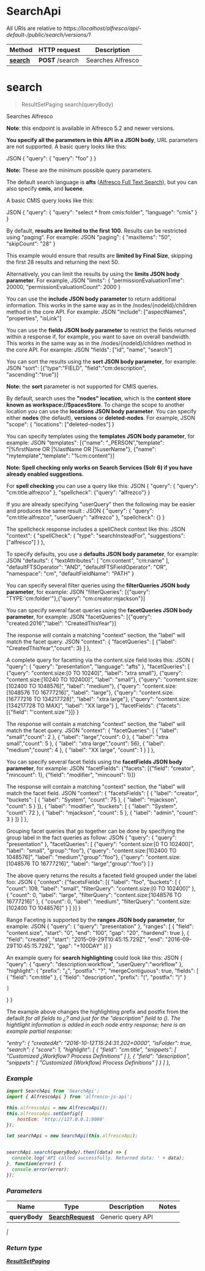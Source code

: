 # SearchApi

All URIs are relative to *https://localhost/alfresco/api/-default-/public/search/versions/1*

Method | HTTP request | Description
------------- | ------------- | -------------
[**search**](SearchApi.md#search) | **POST** /search | Searches Alfresco


<a name="search"></a>
# **search**
> ResultSetPaging search(queryBody)

Searches Alfresco

**Note**: this endpoint is available in Alfresco 5.2 and newer versions.

**You specify all the parameters in this API in a JSON body**, URL parameters are not supported.
A basic query looks like this:

JSON
{
  \"query\": {
    \"query\": \"foo\"
  }
}


**Note:** These are the minimum possible query parameters.

The default search language is **afts** ([Alfresco Full Text Search](http://docs.alfresco.com/5.1/concepts/rm-searchsyntax-intro.html)), but you can also specify **cmis**, and **lucene**.

A basic CMIS query looks like this:

JSON
{
  \"query\": {
    \"query\": \"select * from cmis:folder\",
    \"language\": \"cmis\"
  }
}


By default, **results are limited to the first 100.**
Results can be restricted using \"paging\". For example:
JSON
\"paging\": {
  \"maxItems\": \"50\",
  \"skipCount\": \"28\"
}

This example would ensure that results are **limited by Final Size**,
skipping the first 28 results and returning the next 50.

Alternatively, you can limit the results by using the **limits JSON body parameter**. For example,
JSON
\"limits\": {
  \"permissionEvaluationTime\": 20000,
  \"permissionEvaluationCount\": 2000
}


You can use the **include JSON body parameter** to return additional information.
This works in the same way as in the /nodes/{nodeId}/children method in the core API. For example:
JSON
\"include\": [\"aspectNames\", \"properties\", \"isLink\"]


You can use the **fields JSON body parameter** to restrict the fields returned within a response if, for example, you want to save on overall bandwidth.
This works in the same way as in the /nodes/{nodeId}/children method in the core API. For example:
JSON
\"fields\": [\"id\", \"name\", \"search\"]


You can sort the results using the **sort JSON body parameter**, for example:
JSON
\"sort\": [{\"type\":\"FIELD\", \"field\":\"cm:description\", \"ascending\":\"true\"}]

**Note:** the **sort** parameter is not supported for CMIS queries.

By default, search uses the **\"nodes\" location**, which is the **content store known as workspace://SpacesStore**.
To change the scope to another location you can use the **locations JSON body parameter**. You can specify either **nodes** (the default), **versions** or **deleted-nodes**.  For example,
JSON
\"scope\": {
    \"locations\": [\"deleted-nodes\"]
}

You can specify templates using the **templates JSON body parameter**, for example:
JSON
\"templates\": [{\"name\": \"_PERSON\",\"template\": \"|%firstName OR |%lastName OR |%userName\"},
              {\"name\": \"mytemplate\",\"template\": \"%cm:content\"}]


**Note: Spell checking only works on Search Services (Solr 6) if you have already enabled suggestions.**

For **spell checking** you can use a query like this:
JSON
{
  \"query\": {
    \"query\": \"cm:title:alfrezco\"
  },
  \"spellcheck\": {\"query\": \"alfrezco\"}
}


If you are already specifying \"userQuery\" then the following may be easier
and produces the same result :
JSON
{
  \"query\": {
    \"query\": \"cm:title:alfrezco\",
    \"userQuery\": \"alfrezco\"
  },
  \"spellcheck\": {}
}


The spellcheck response includes a spellCheck context like this:
JSON
\"context\": {
  \"spellCheck\": {
    \"type\": \"searchInsteadFor\",
    \"suggestions\": [\"alfresco\"]
  }
},


To specify defaults, you  use a **defaults JSON body parameter**, for example:
JSON
\"defaults\": {
  \"textAttributes\": [
    \"cm:content\", \"cm:name\"
  ],
  \"defaultFTSOperator\": \"AND\",
  \"defaultFTSFieldOperator\": \"OR\",
  \"namespace\": \"cm\",
  \"defaultFieldName\": \"PATH\"
}


You can specify several filter queries using the **filterQueries JSON body parameter**, for example:
JSON
\"filterQueries\": [{\"query\": \"TYPE:'cm:folder'\"},{\"query\": \"cm:creator:mjackson\"}]


You can specify several facet queries using the **facetQueries JSON body parameter**, for example:
JSON
\"facetQueries\": [{\"query\": \"created:2016\",\"label\": \"CreatedThisYear\"}]

The response will contain a matching \"context\" section, the \"label\" will match the facet query.
JSON
\"context\": {
  \"facetQueries\": [
    {\"label\": \"CreatedThisYear\",\"count\": 3}
  ]
},


A complete query for facetting via the content.size field looks this:
JSON
{
  \"query\": {
    \"query\": \"presentation\",
    \"language\": \"afts\"
  },
    \"facetQueries\": [
        {\"query\": \"content.size:[0 TO 10240]\", \"label\": \"xtra small\"},
        {\"query\": \"content.size:[10240 TO 102400]\", \"label\": \"small\"},
        {\"query\": \"content.size:[102400 TO 1048576]\", \"label\": \"medium\"},
        {\"query\": \"content.size:[1048576 TO 16777216]\", \"label\": \"large\"},
        {\"query\": \"content.size:[16777216 TO 134217728]\", \"label\": \"xtra large\"},
        {\"query\": \"content.size:[134217728 TO MAX]\", \"label\": \"XX large\"}
  ],
    \"facetFields\": {\"facets\": [{\"field\": \"'content.size'\"}]}
}


The response will contain a matching \"context\" section, the \"label\" will match the facet query.
JSON
\"context\": {
  \"facetQueries\": [
    { \"label\": \"small\",\"count\": 2 },
    { \"label\": \"large\",\"count\": 0 },
    { \"label\": \"xtra small\",\"count\": 5 },
    { \"label\": \"xtra large\",\"count\": 56},
    { \"label\": \"medium\",\"count\": 4 },
    { \"label\": \"XX large\", \"count\": 1 }
  ]
},


You can specify several facet fields using the **facetFields JSON body parameter**, for example:
JSON
\"facetFields\": {\"facets\": [{\"field\": \"creator\", \"mincount\": 1}, {\"field\": \"modifier\", \"mincount\": 1}]}

The response will contain a matching \"context\" section, the \"label\" will match the facet field.
JSON
\"context\": {
   \"facetsFields\": [
     {  \"label\": \"creator\",
        \"buckets\": [
          { \"label\": \"System\", \"count\": 75 },
          { \"label\": \"mjackson\", \"count\": 5 }
        ]},
     {  \"label\": \"modifier\",
        \"buckets\": [
          { \"label\": \"System\", \"count\": 72 },
          { \"label\": \"mjackson\", \"count\": 5 },
          { \"label\": \"admin\", \"count\": 3 }
        ]}
   ]
},


Grouping facet queries that go together can be done by specifying the group label in the fact queries as follow:
JSON
    {
        \"query\": {
            \"query\": \"presentation\"
        },
        \"facetQueries\": [
            {\"query\": \"content.size:[0 TO 102400]\", \"label\": \"small\", \"group\":\"foo\"},
            {\"query\": \"content.size:[102400 TO 1048576]\", \"label\": \"medium\",\"group\":\"foo\"},
            {\"query\": \"content.size:[1048576 TO 16777216]\", \"label\": \"large\",\"group\":\"foo\"}
        ]
    }

The above query returns the results a faceted field grouped under the label foo:
JSON
{
    \"context\": {\"facetsFields\": [{
        \"label\": \"foo\",
        \"buckets\": [
            {
                \"count\": 109,
                \"label\": \"small\",
                \"filterQuery\": \"content.size:[0 TO 102400]\"
            },
            {
                \"count\": 0,
                \"label\": \"large\",
                \"filterQuery\": \"content.size:[1048576 TO 16777216]\"
            },
            {
                \"count\": 0,
                \"label\": \"medium\",
                \"filterQuery\": \"content.size:[102400 TO 1048576]\"
            }
        ]
    }]
}

Range Faceting is supported by the **ranges JSON body parameter**, for example:
JSON
    {
        \"query\": {
            \"query\": \"presentation\"
        },
        \"ranges\": [
        {
            \"field\": \"content.size\",
             \"start\": \"0\",
             \"end\": \"100\",
             \"gap\": \"20\",
             \"hardend\": true
        },
        {
            \"field\": \"created\",
            \"start\": \"2015-09-29T10:45:15.729Z\",
            \"end\": \"2016-09-29T10:45:15.729Z\",
            \"gap\": \"+100DAY\"
        }]
    }

An example query for **search highlighting** could look like this:
JSON
{
  \"query\": {
    \"query\": \"description:workflow\",
    \"userQuery\":\"workflow\"
  },
  \"highlight\": {
    \"prefix\": \"¿\",
    \"postfix\": \"?\",
    \"mergeContiguous\": true,
    \"fields\": [
      {
        \"field\": \"cm:title\"
      },
      {
        \"field\": \"description\",
        \"prefix\": \"(\",
        \"postfix\": \")\"
      }

    ]
  }
}

The example above changes the highlighting prefix and postfix from the
 default <em> for all fields to ¿? and just for the \"description\" field to ().
 The hightlight information is added in each node entry response; here is
 an example partial response:

\"entry\": {
        \"createdAt\": \"2016-10-12T15:24:31.202+0000\",
        \"isFolder\": true,
        \"search\": {
          \"score\": 1,
          \"highlight\": [
            {
              \"field\": \"cm:title\",
              \"snippets\": [
                \"Customized ¿Workflow? Process Definitions\"
              ]
            },
            {
              \"field\": \"description\",
              \"snippets\": [
                \"Customized (Workflow) Process Definitions\"
              ]
            }
          ]
      },



### Example
```javascript
import SearchApi from 'SearchApi';
import { AlfrescoApi } from 'alfresco-js-api';

this.alfrescoApi = new AlfrescoApi();
this.alfrescoApi.setConfig({
    hostEcm: 'http://127.0.0.1:8080'
});

let searchApi = new SearchApi(this.alfrescoApi);


searchApi.search(queryBody).then((data) => {
  console.log('API called successfully. Returned data: ' + data);
}, function(error) {
  console.error(error);
});

```

### Parameters

Name | Type | Description  | Notes
------------- | ------------- | ------------- | -------------
 **queryBody** | [**SearchRequest**](SearchRequest.md)| Generic query API
 | 

### Return type

[**ResultSetPaging**](ResultSetPaging.md)

